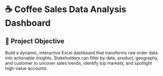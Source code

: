 # ☕ Coffee Sales Data Analysis Dashboard

## 🎯 Project Objective
Build a dynamic, interactive Excel dashboard that transforms raw order data into actionable insights. Stakeholders can filter by date, product, geography, and customer to uncover sales trends, identify top markets, and spotlight high-value accounts.

